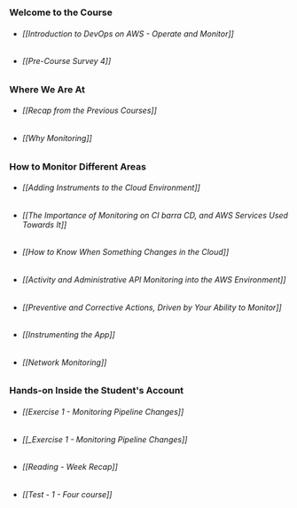 ### Welcome to the Course
- ###### [[Introduction to DevOps on AWS - Operate and Monitor]]
- ###### [[Pre-Course Survey 4]]
### Where We Are At
- ###### [[Recap from the Previous Courses]]
- ###### [[Why Monitoring]]
### How to Monitor Different Areas
- ###### [[Adding Instruments to the Cloud Environment]]
- ###### [[The Importance of Monitoring on CI barra CD, and AWS Services Used Towards It]]
- ###### [[How to Know When Something Changes in the Cloud]]
- ###### [[Activity and Administrative API Monitoring into the AWS Environment]]
- ###### [[Preventive and Corrective Actions, Driven by Your Ability to Monitor]]
- ###### [[Instrumenting the App]]
- ###### [[Network Monitoring]]
### Hands-on Inside the Student's Account
- ###### [[Exercise 1 - Monitoring Pipeline Changes]]
- ###### [[_Exercise 1 - Monitoring Pipeline Changes]]
- ###### [[Reading - Week Recap]]
- ###### [[Test - 1 - Four course]]